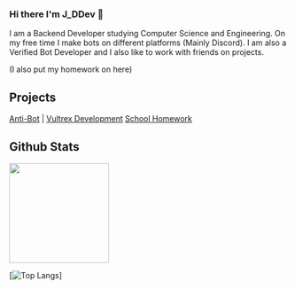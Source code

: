 ### Hi there I'm J_DDev 👋
I am a Backend Developer studying Computer Science and Engineering. On my free time I make bots on different platforms (Mainly Discord). I am also a Verified Bot Developer and I also like to work with friends on projects. 

(I also put my homework on here)


## Projects

[Anti-Bot](https://docs.antibot.xyz) | [Vultrex Development](https://vultrex.tech) [School Homework](https://jdevelo.github.io/homework/)

## Github Stats

<img height="180em" src="https://github-readme-stats.vercel.app/api?username=JDevelo&show_icons=true&theme=dracula&hide_border=true&count_private=true&include_all_commits=true" />


[![Top Langs](https://github-readme-stats.vercel.app/api/top-langs/?username=JDevelo&layout=compact)]
